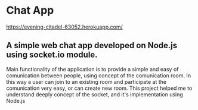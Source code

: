 # Chat App

https://evening-citadel-63052.herokuapp.com/

## A simple web chat app developed on Node.js using socket.io module.

Main functionality of the application is to provide a simple and easy of  comunication between people, using concept of the comunication room. In this way a user can join to an existing room and participate at the comunication very easy, or can create new room. This project helped me to understand deeply concept of the socket, and it's implementation using Node.js
